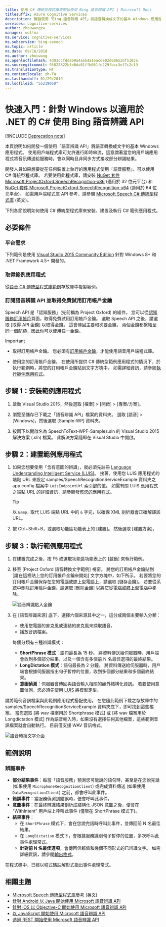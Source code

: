 ```yaml
---
title: 使用 C# 傳統型程式庫來開始使用 Bing 語音辨識 API | Microsoft Docs
titlesuffix: Azure Cognitive Services
description: 開發使用「Bing 語音辨識 API」將語音轉換成文字的基本 Windows 應用程式。
services: cognitive-services
author: zhouwangzw
manager: wolfma
ms.service: cognitive-services
ms.subservice: bing-speech
ms.topic: article
ms.date: 09/18/2018
ms.author: zhouwang
ms.openlocfilehash: 4d03ccfddab9a4aab4a1eacde02d68652bf5103a
ms.sourcegitcommit: 95822822bfe8da01ffb061fe229fbcc3ef7c2c19
ms.translationtype: HT
ms.contentlocale: zh-TW
ms.lasthandoff: 01/29/2019
ms.locfileid: "55219068"
---
```

# <a name="quickstart-use-the-bing-speech-recognition-api-in-c35-for-net-on-windows"></a>快速入門：針對 Windows 以適用於 .NET 的 C&#35; 使用 Bing 語音辨識 API

[!INCLUDE [Deprecation note](../../../../includes/cognitive-services-bing-speech-api-deprecation-note.md)]

本頁說明如何開發一個使用「語音辨識 API」將語音轉換成文字的基本 Windows 應用程式。 使用用戶端程式庫可允許進行即時串流，這意謂著當您的用戶端應用程式將音訊傳送給服務時，會以同時且非同步方式接收部分辨識結果。

開發人員如果想要從在任何裝置上執行的應用程式使用「語音服務」，可以使用 C# 傳統型程式庫。 若要使用此程式庫，請安裝 [NuGet 套件 Microsoft.ProjectOxford.SpeechRecognition-x86](https://www.nuget.org/packages/Microsoft.ProjectOxford.SpeechRecognition-x86/) \(適用於 32 位元平台\) 和 [NuGet 套件 Microsoft.ProjectOxford.SpeechRecognition-x64](https://www.nuget.org/packages/Microsoft.ProjectOxford.SpeechRecognition-x64/) \(適用於 64 位元平台\)。 如需用戶端程式庫 API 參考，請參閱 [Microsoft Speech C# 傳統型程式庫](https://cdn.rawgit.com/Microsoft/Cognitive-Speech-STT-Windows/master/docs/SpeechSDK/index.html) \(英文\)。

下列各節說明如何使用 C# 傳統型程式庫來安裝、建置及執行 C# 範例應用程式。

## <a name="prerequisites"></a>必要條件

### <a name="platform-requirements"></a>平台需求

下列範例是使用 [Visual Studio 2015 Community Edition](https://www.visualstudio.com/products/visual-studio-community-vs) 針對 Windows 8+ 和 .NET Framework 4.5+ 開發的。

### <a name="get-the-sample-application"></a>取得範例應用程式

從[語音 C# 傳統型程式庫範例](https://github.com/microsoft/cognitive-speech-stt-windows)存放庫中複製範例。

### <a name="subscribe-to-the-speech-recognition-api-and-get-a-free-trial-subscription-key"></a>訂閱語音辨識 API 並取得免費試用訂用帳戶金鑰

Speech API 是「認知服務」(先前稱為 Project Oxford) 的組件。 您可以從[認知服務訂用帳戶](https://azure.microsoft.com/try/cognitive-services/)頁面，取得免費試用訂用帳戶金鑰。 選取 Speech API 之後，請選取 [取得 API 金鑰] 以取得金鑰。 這會傳回主要和次要金鑰。 兩個金鑰都繫結至同一個配額，因此你可以使用任一金鑰。

> [!IMPORTANT]
> * 取得訂用帳戶金鑰。 您必須有[訂用帳戶金鑰](https://azure.microsoft.com/try/cognitive-services/)，才能使用語音用戶端程式庫。
>
> * 使用您的訂用帳戶金鑰。 在使用所提供 C# 傳統型範例應用程式的情況下，於執行範例時，將您的訂用帳戶金鑰貼到文字方塊中。 如需詳細資訊，請參閱[執行範例應用程式](#step-3-run-the-sample-application)。

## <a name="step-1-install-the-sample-application"></a>步驟 1：安裝範例應用程式

1. 啟動 Visual Studio 2015，然後選取 [檔案] > [開啟] > [專案/方案]。

2. 瀏覽至儲存已下載之「語音辨識 API」檔案的資料夾。 選取 [語音] > [Windows]，然後選取 [Sample-WP] 資料夾。

3. 按兩下以開啟名為 SpeechToText-WPF-Samples.sln 的 Visual Studio 2015 解決方案 (.sln) 檔案。 此解決方案隨即在 Visual Studio 中開啟。

## <a name="step-2-build-the-sample-application"></a>步驟 2：建置範例應用程式

1. 如果您想要使用「含有意圖的辨識」，就必須先註冊 [Language Understanding Intelligent Service (LUIS)](https://azure.microsoft.com/services/cognitive-services/language-understanding-intelligent-service/)。 接著，使用您 LUIS 應用程式的端點 URL 來設定 samples/SpeechRecognitionServiceExample 資料夾之 app.config 檔案中 `LuisEndpointUrl` 索引鍵的值。 如需有關 LUIS 應用程式之端點 URL 的詳細資訊，請參閱[發佈您的應用程式](../../luis/luis-get-started-create-app.md#publish-your-app)。

   > [!TIP]
   > 以 `&amp;` 取代 LUIS 端點 URL 中的 `&` 字元，以確保 XML 剖析器會正確解譯該 URL。

2. 按 Ctrl+Shift+B，或選取功能區功能表上的 [建置]。 然後選取 [建置方案]。

## <a name="step-3-run-the-sample-application"></a>步驟 3：執行範例應用程式

1. 在建置完成之後，按 F5 或選取功能區功能表上的 [啟動] 來執行範例。

2. 移至 [Project Oxford 語音轉換文字範例] 視窗。 將您的訂用帳戶金鑰貼到 [請在這裡貼上您的訂用帳戶金鑰來開始] 文字方塊中，如下所示。 若要將您的訂用帳戶金鑰保存在您的電腦或膝上型電腦上，請選取 [儲存金鑰]。 若要從系統中刪除訂用帳戶金鑰，請選取 [刪除金鑰] 以將它從電腦或膝上型電腦中移除。

   ![語音辨識貼入金鑰](../Images/SpeechRecog_paste_key.PNG)

3. 在 [語音辨識來源] 底下，選擇六個來源其中之一，這分成兩個主要輸入分類：

   * 使用您電腦的麥克風或連結的麥克風來擷取語音。
   * 播放音訊檔案。

   每個分類有三種辨識模式：

    * **ShortPhrase 模式**：語句最長為 15 秒。 將資料傳送給伺服器時，用戶端會收到多個部分結果，以及一個含有多個前 N 名最佳選項的最終結果。
    * **LongDictation 模式**：語句最長為 2 分鐘。 將資料傳送給伺服器時，用戶端會根據伺服器指出句子暫停的位置，收到多個部分結果和多個最終結果。
    * **意圖偵測**：伺服器會傳回與語音輸入相關的額外結構化資訊。 若要使用意圖偵測，您必須先使用 [LUIS](https://azure.microsoft.com/services/cognitive-services/language-understanding-intelligent-service/) 將模型定型。

請將範例音訊檔案與此範例應用程式搭配使用。 在您隨此範例下載之存放庫中的 samples/SpeechRecognitionServiceExample 資料夾底下，即可找到這些檔案。 當您選取 [將 wav 檔案用於 Shortphrase 模式] 或 [將 wav 檔案用於 Longdictation 模式] 作為語音輸入時，如果沒有選擇任何其他檔案，這些範例音訊檔案就會自動執行。 目前僅支援 WAV 音訊格式。

![語音轉換文字介面](../Images/HelloJones.PNG)

## <a name="samples-explained"></a>範例說明

### <a name="recognition-events"></a>辨識事件

* **部分結果事件**：每當「語音服務」預測您可能說的語句時，甚至是在您說完話 (如果使用 `MicrophoneRecognitionClient`) 或完成資料傳送 (如果使用 `DataRecognitionClient`) 之前，都會呼叫此事件。
* **錯誤事件**：當服務偵測到錯誤時，便會呼叫此事件。
* **意圖事件**：在最終辨識結果剖析成結構化 JSON 意圖之後，便會在 "WithIntent" 用戶端上呼叫此事件 (僅限在 ShortPhrase 模式下)。
* **結果事件**：
  * 在 `ShortPhrase` 模式下，會在您說完話時呼叫此事件，並傳回前 N 名最佳結果。
  * 在 `LongDictation` 模式下，會根據服務識別句子暫停的位置，多次呼叫此事件處理常式。
  * **針對前 N 名最佳選項**，會傳回信賴值和幾個不同形式的已辨識文字。 如需詳細資訊，請參閱[輸出格式](../Concepts.md#output-format)。

在程式碼中，已經以程式碼註解形式指出事件處理常式。

## <a name="related-topics"></a>相關主題

* [Microsoft Speech 傳統型程式庫參考](https://cdn.rawgit.com/Microsoft/Cognitive-Speech-STT-Windows/master/docs/SpeechSDK/index.html) \(英文\)
* [針對 Android 以 Java 開始使用 Microsoft 語音辨識 API](GetStartedJavaAndroid.md)
* [針對 iOS 以 Objective-C 開始使用 Microsoft 語音辨識 API](Get-Started-ObjectiveC-iOS.md)
* [以 JavaScript 開始使用 Microsoft 語音辨識 API](GetStartedJSWebsockets.md)
* [透過 REST 開始使用 Microsoft 語音辨識 API](GetStartedREST.md)
